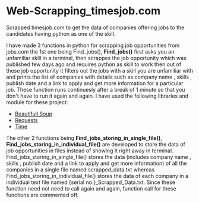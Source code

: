 # Web-Scrapping_timesjob.com
Scrapped timesjob.com to get the data of companies offering jobs to the candidates having python as one of the skill.

I have made 3 functions in python for scrapping job opportunities from jobs.com the 1st one being Find_jobs(), **Find_jobs()** first asks you an unfamiliar skill in a terminal, then scrappes the job opportunity which was published few days ago and requires python as skill to work then out of these job opportunity it filters out the jobs with a skill you are unfamiliar with and prints the list of companies with details such as company name , skills , publish date and a link to apply and get more information for a particular job. These function runs continuesly after a break of 1 minute so that you don't have to run it again and again. I have used the following libraries and module for these project:
- [Beautifull Soup](https://www.crummy.com/software/BeautifulSoup/bs4/doc/)
- [Requests](https://www.w3schools.com/python/module_requests.asp)
- [Time](https://www.geeksforgeeks.org/python-time-module/) 

The other 2 functions being **Find_jobs_storing_in_single_file()**, **Find_jobs_storing_in_individual_file()** are developed to store the data of job opportunities in files instead of showing it right away in terminal. Find_jobs_storing_in_single_file() stores the data (includes company name , skills , publish date and a link to apply and get more information) of all the companies in a single file named scrapped_data.txt whereas Find_jobs_storing_in_individual_file() stores the data of each company in a individual text file named {serial no.}_Scrapped_Data.txt. Since these function need not need to call again and again, function call for these functions are commented off.
